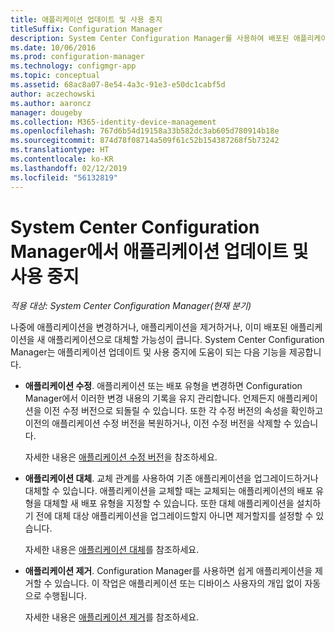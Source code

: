 ```yaml
---
title: 애플리케이션 업데이트 및 사용 중지
titleSuffix: Configuration Manager
description: System Center Configuration Manager를 사용하여 배포된 애플리케이션을 수정, 대체 또는 제거합니다.
ms.date: 10/06/2016
ms.prod: configuration-manager
ms.technology: configmgr-app
ms.topic: conceptual
ms.assetid: 68ac8a07-8e54-4a3c-91e3-e50dc1cabf5d
author: aczechowski
ms.author: aaroncz
manager: dougeby
ms.collection: M365-identity-device-management
ms.openlocfilehash: 767d6b54d19158a33b582dc3ab605d780914b18e
ms.sourcegitcommit: 874d78f08714a509f61c52b154387268f5b73242
ms.translationtype: HT
ms.contentlocale: ko-KR
ms.lasthandoff: 02/12/2019
ms.locfileid: "56132819"
---
```

# <a name="update-and-retire-applications-with-system-center-configuration-manager"></a>System Center Configuration Manager에서 애플리케이션 업데이트 및 사용 중지

*적용 대상: System Center Configuration Manager(현재 분기)*


나중에 애플리케이션을 변경하거나, 애플리케이션을 제거하거나, 이미 배포된 애플리케이션을 새 애플리케이션으로 대체할 가능성이 큽니다. System Center Configuration Manager는 애플리케이션 업데이트 및 사용 중지에 도움이 되는 다음 기능을 제공합니다.  

- **애플리케이션 수정**. 애플리케이션 또는 배포 유형을 변경하면 Configuration Manager에서 이러한 변경 내용의 기록을 유지 관리합니다. 언제든지 애플리케이션을 이전 수정 버전으로 되돌릴 수 있습니다. 또한 각 수정 버전의 속성을 확인하고 이전의 애플리케이션 수정 버전을 복원하거나, 이전 수정 버전을 삭제할 수 있습니다.  

  자세한 내용은 [애플리케이션 수정 버전](revise-and-supersede-applications.md#application-revisions)을 참조하세요.  

- **애플리케이션 대체**. 교체 관계를 사용하여 기존 애플리케이션을 업그레이드하거나 대체할 수 있습니다. 애플리케이션을 교체할 때는 교체되는 애플리케이션의 배포 유형을 대체할 새 배포 유형을 지정할 수 있습니다. 또한 대체 애플리케이션을 설치하기 전에 대체 대상 애플리케이션을 업그레이드할지 아니면 제거할지를 설정할 수 있습니다.  

  자세한 내용은 [애플리케이션 대체](revise-and-supersede-applications.md#application-supersedence)를 참조하세요.  

- **애플리케이션 제거**. Configuration Manager를 사용하면 쉽게 애플리케이션을 제거할 수 있습니다. 이 작업은 애플리케이션 또는 디바이스 사용자의 개입 없이 자동으로 수행됩니다.  

  자세한 내용은 [애플리케이션 제거](uninstall-applications.md)를 참조하세요.  
